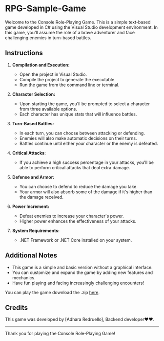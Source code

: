 # RPG-Sample-Game

Welcome to the Console Role-Playing Game. This is a simple text-based game developed in C# using the Visual Studio development environment. In this game, you'll assume the role of a brave adventurer and face challenging enemies in turn-based battles.

## Instructions

1. **Compilation and Execution:**
   - Open the project in Visual Studio.
   - Compile the project to generate the executable.
   - Run the game from the command line or terminal.

2. **Character Selection:**
   - Upon starting the game, you'll be prompted to select a character from three available options.
   - Each character has unique stats that will influence battles.

3. **Turn-Based Battles:**
   - In each turn, you can choose between attacking or defending.
   - Enemies will also make automatic decisions on their turns.
   - Battles continue until either your character or the enemy is defeated.

4. **Critical Attacks:**
   - If you achieve a high success percentage in your attacks, you'll be able to perform critical attacks that deal extra damage.

5. **Defense and Armor:**
   - You can choose to defend to reduce the damage you take.
   - Your armor will also absorb some of the damage if it's higher than the damage received.

6. **Power Increment:**
   - Defeat enemies to increase your character's power.
   - Higher power enhances the effectiveness of your attacks.

7. **System Requirements:**
   - .NET Framework or .NET Core installed on your system.

## Additional Notes

- This game is a simple and basic version without a graphical interface.
- You can customize and expand the game by adding new features and mechanics.
- Have fun playing and facing increasingly challenging encounters!

You can play the game download the .zip [here](https://drive.google.com/file/d/11dsqEN8R2LTikhqxwWFa52uxLxgzJkWM/view?usp=sharing).

## Credits

This game was developed by [Adhara Redruello], Backend developer♥♥.

---
Thank you for playing the Console Role-Playing Game!
